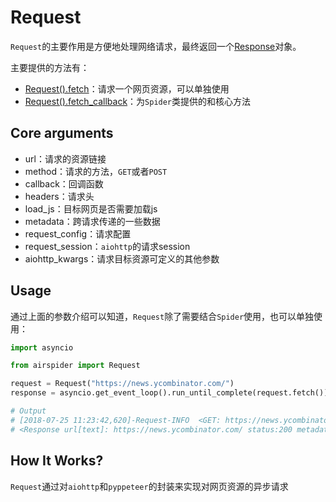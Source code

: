 # Request
`Request`的主要作用是方便地处理网络请求，最终返回一个[Response](./response.md)对象。

主要提供的方法有：
- [Request().fetch](https://github.com/xunzhuo/airspider/blob/master/airspider/request.py)：请求一个网页资源，可以单独使用
- [Request().fetch_callback](https://github.com/xunzhuo/airspider/blob/master/airspider/request.py)：为`Spider`类提供的和核心方法

## Core arguments
- url：请求的资源链接
- method：请求的方法，`GET`或者`POST`
- callback：回调函数
- headers：请求头
- load_js：目标网页是否需要加载js
- metadata：跨请求传递的一些数据
- request_config：请求配置
- request_session：`aiohttp`的请求session
- aiohttp_kwargs：请求目标资源可定义的其他参数

## Usage

通过上面的参数介绍可以知道，`Request`除了需要结合`Spider`使用，也可以单独使用：

```python
import asyncio

from airspider import Request

request = Request("https://news.ycombinator.com/")
response = asyncio.get_event_loop().run_until_complete(request.fetch())

# Output
# [2018-07-25 11:23:42,620]-Request-INFO  <GET: https://news.ycombinator.com/>
# <Response url[text]: https://news.ycombinator.com/ status:200 metadata:{}>
```

## How It Works?
`Request`通过对`aiohttp`和`pyppeteer`的封装来实现对网页资源的异步请求
